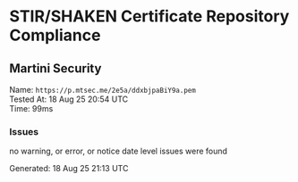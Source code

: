 # STIR/SHAKEN Certificate Repository Compliance

## Martini Security

Name: `https://p.mtsec.me/2e5a/ddxbjpaBiY9a.pem`\
Tested At: 18 Aug 25 20:54 UTC\
Time: 99ms

### Issues

no warning, or error, or notice date level issues were found

Generated: 18 Aug 25 21:13 UTC